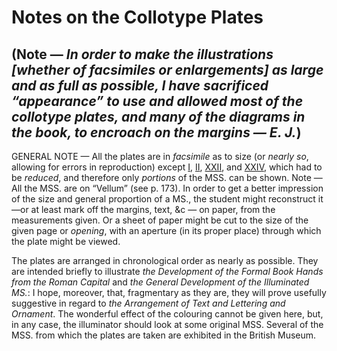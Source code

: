 # Notes on the Collotype Plates

## \(Note — _In order to make the illustrations \[whether of facsimiles or enlargements\] as large and as full as possible, I have sacrificed “appearance” to use and allowed most of the collotype plates, and many of the diagrams in the book, to encroach on the margins — E. J._\)

GENERAL NOTE — All the plates are in _facsimile_ as to size \(or _nearly so_, allowing for errors in reproduction\) except [I](plate-i.md), [II](plate-ii-alphabet-from-trajan-inscription.md), [XXII](plate-xxii-communion-service.md), and [XXIV](plate-xxiv-inscription-cut-in-stone-by-a.-e.-r.-gill-1903.md), which had to be _reduced_, and therefore only _portions_ of the MSS. can be shown. Note — All the MSS. are on “Vellum” \(see p. 173\). In order to get a better impression of the size and general proportion of a MS., the student might reconstruct it—or at least mark off the margins, text, &c — on paper, from the measurements given. Or a sheet of paper might be cut to the size of the given page or _opening_, with an aperture \(in its proper place\) through which the plate might be viewed.

The plates are arranged in chronological order as nearly as possible. They are intended briefly to illustrate _the Development of the Formal Book Hands from the Roman Capital_ and _the General Development of the Illuminated MS._: I hope, moreover, that, fragmentary as they are, they will prove usefully suggestive in regard to _the Arrangement of Text and Lettering and Ornament_. The wonderful effect of the colouring cannot be given here, but, in any case, the illuminator should look at some original MSS. Several of the MSS. from which the plates are taken are exhibited in the British Museum.

